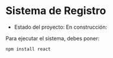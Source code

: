 <h1>Sistema de Registro</h1>

- Estado del proyecto: En construcción:

Para ejecutar el sistema, debes poner:

```npm install react```

